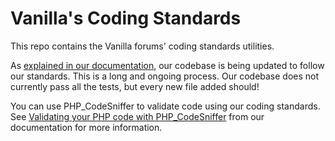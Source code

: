 # Vanilla's Coding Standards

This repo contains the Vanilla forums' coding standards utilities.

As [explained in our documentation](http://docs.vanillaforums.com/developer/contributing/coding-standard/),
our codebase is being updated to follow our standards.
This is a long and ongoing process. Our codebase does not currently pass all the tests, 
but every new file added should!

You can use PHP_CodeSniffer to validate code using our coding standards.
See [Validating your PHP code with PHP_CodeSniffer](http://docs.vanillaforums.com/developer/contributing/coding-standard/#validating-your-php-code-with-php-codesniffer)
from our documentation for more information.
